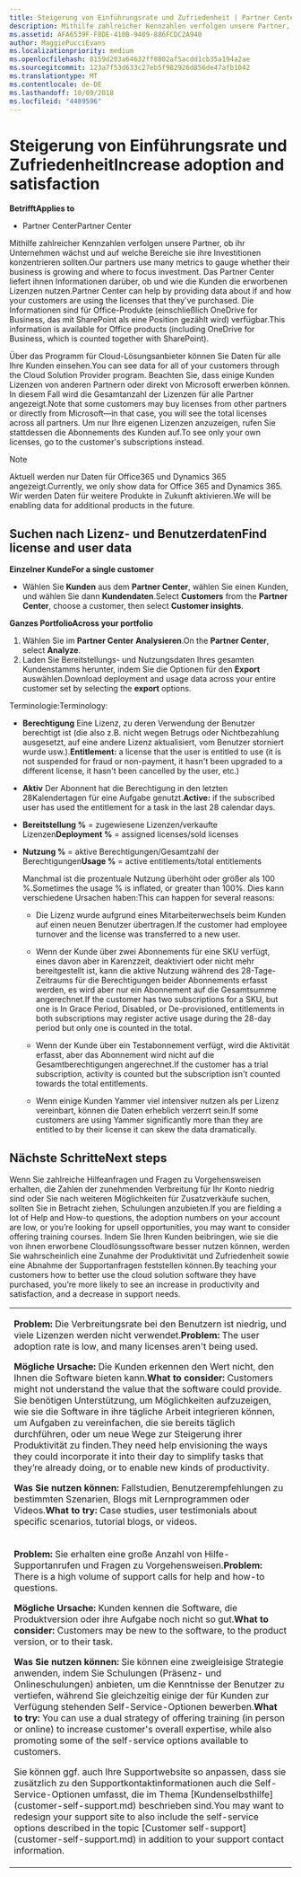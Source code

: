 ```yaml
---
title: Steigerung von Einführungsrate und Zufriedenheit | Partner Center
description: Mithilfe zahlreicher Kennzahlen verfolgen unsere Partner, ob ihr Unternehmen wächst und auf welche Bereiche sie ihre Investitionen konzentrieren sollten. Das Partner Center liefert ihnen Informationen darüber, ob und wie die Kunden die erworbenen Lizenzen nutzen.
ms.assetid: AFA6539F-F8DE-410B-9409-886FCDC2A940
author: MaggiePucciEvans
ms.localizationpriority: medium
ms.openlocfilehash: 8159d203a64632ff8802af5acdd1cb35a194a2ae
ms.sourcegitcommit: 123a7f53d633c27eb5f982926d856de47afb1042
ms.translationtype: MT
ms.contentlocale: de-DE
ms.lasthandoff: 10/09/2018
ms.locfileid: "4489596"
---
```

# <a name="increase-adoption-and-satisfaction"></a><span data-ttu-id="9bfe3-104">Steigerung von Einführungsrate und Zufriedenheit</span><span class="sxs-lookup"><span data-stu-id="9bfe3-104">Increase adoption and satisfaction</span></span>

**<span data-ttu-id="9bfe3-105">Betrifft</span><span class="sxs-lookup"><span data-stu-id="9bfe3-105">Applies to</span></span>**

-  <span data-ttu-id="9bfe3-106">Partner Center</span><span class="sxs-lookup"><span data-stu-id="9bfe3-106">Partner Center</span></span>

<span data-ttu-id="9bfe3-107">Mithilfe zahlreicher Kennzahlen verfolgen unsere Partner, ob ihr Unternehmen wächst und auf welche Bereiche sie ihre Investitionen konzentrieren sollten.</span><span class="sxs-lookup"><span data-stu-id="9bfe3-107">Our partners use many metrics to gauge whether their business is growing and where to focus investment.</span></span> <span data-ttu-id="9bfe3-108">Das Partner Center liefert ihnen Informationen darüber, ob und wie die Kunden die erworbenen Lizenzen nutzen.</span><span class="sxs-lookup"><span data-stu-id="9bfe3-108">Partner Center can help by providing data about if and how your customers are using the licenses that they've purchased.</span></span> <span data-ttu-id="9bfe3-109">Die Informationen sind für Office-Produkte (einschließlich OneDrive for Business, das mit SharePoint als eine Position gezählt wird) verfügbar.</span><span class="sxs-lookup"><span data-stu-id="9bfe3-109">This information is available for Office products (including OneDrive for Business, which is counted together with SharePoint).</span></span>

<span data-ttu-id="9bfe3-110">Über das Programm für Cloud-Lösungsanbieter können Sie Daten für alle Ihre Kunden einsehen.</span><span class="sxs-lookup"><span data-stu-id="9bfe3-110">You can see data for all of your customers through the Cloud Solution Provider program.</span></span> <span data-ttu-id="9bfe3-111">Beachten Sie, dass einige Kunden Lizenzen von anderen Partnern oder direkt von Microsoft erwerben können. In diesem Fall wird die Gesamtanzahl der Lizenzen für alle Partner angezeigt.</span><span class="sxs-lookup"><span data-stu-id="9bfe3-111">Note that some customers may buy licenses from other partners or directly from Microsoft—in that case, you will see the total licenses across all partners.</span></span> <span data-ttu-id="9bfe3-112">Um nur Ihre eigenen Lizenzen anzuzeigen, rufen Sie stattdessen die Abonnements des Kunden auf.</span><span class="sxs-lookup"><span data-stu-id="9bfe3-112">To see only your own licenses, go to the customer's subscriptions instead.</span></span>

> [!NOTE]  
>  <span data-ttu-id="9bfe3-113">Aktuell werden nur Daten für Office365 und Dynamics 365 angezeigt.</span><span class="sxs-lookup"><span data-stu-id="9bfe3-113">Currently, we only show data for Office 365 and Dynamics 365.</span></span> <span data-ttu-id="9bfe3-114">Wir werden Daten für weitere Produkte in Zukunft aktivieren.</span><span class="sxs-lookup"><span data-stu-id="9bfe3-114">We will be enabling data for additional products in the future.</span></span>

## <a name="find-license-and-user-data"></a><span data-ttu-id="9bfe3-115">Suchen nach Lizenz- und Benutzerdaten</span><span class="sxs-lookup"><span data-stu-id="9bfe3-115">Find license and user data</span></span>


**<span data-ttu-id="9bfe3-116">Einzelner Kunde</span><span class="sxs-lookup"><span data-stu-id="9bfe3-116">For a single customer</span></span>**

-   <span data-ttu-id="9bfe3-117">Wählen Sie **Kunden** aus dem **Partner Center**, wählen Sie einen Kunden, und wählen Sie dann **Kundendaten**.</span><span class="sxs-lookup"><span data-stu-id="9bfe3-117">Select **Customers** from the **Partner Center**, choose a customer, then select **Customer insights**.</span></span>

**<span data-ttu-id="9bfe3-118">Ganzes Portfolio</span><span class="sxs-lookup"><span data-stu-id="9bfe3-118">Across your portfolio</span></span>**

1.  <span data-ttu-id="9bfe3-119">Wählen Sie im **Partner Center** **Analysieren**.</span><span class="sxs-lookup"><span data-stu-id="9bfe3-119">On the **Partner Center**, select **Analyze**.</span></span>
2.  <span data-ttu-id="9bfe3-120">Laden Sie Bereitstellungs- und Nutzungsdaten Ihres gesamten Kundenstamms herunter, indem Sie die Optionen für den **Export** auswählen.</span><span class="sxs-lookup"><span data-stu-id="9bfe3-120">Download deployment and usage data across your entire customer set by selecting the **export** options.</span></span>

<span data-ttu-id="9bfe3-121">Terminologie:</span><span class="sxs-lookup"><span data-stu-id="9bfe3-121">Terminology:</span></span>

-   <span data-ttu-id="9bfe3-122">**Berechtigung** Eine Lizenz, zu deren Verwendung der Benutzer berechtigt ist (die also z.B. nicht wegen Betrugs oder Nichtbezahlung ausgesetzt, auf eine andere Lizenz aktualisiert, vom Benutzer storniert wurde usw.).</span><span class="sxs-lookup"><span data-stu-id="9bfe3-122">**Entitlement:** a license that the user is entitled to use (it is not suspended for fraud or non-payment, it hasn't been upgraded to a different license, it hasn't been cancelled by the user, etc.)</span></span>

-   <span data-ttu-id="9bfe3-123">**Aktiv** Der Abonnent hat die Berechtigung in den letzten 28Kalendertagen für eine Aufgabe genutzt.</span><span class="sxs-lookup"><span data-stu-id="9bfe3-123">**Active:** if the subscribed user has used the entitlement for a task in the last 28 calendar days.</span></span>

-   <span data-ttu-id="9bfe3-124">**Bereitstellung %** = zugewiesene Lizenzen/verkaufte Lizenzen</span><span class="sxs-lookup"><span data-stu-id="9bfe3-124">**Deployment %** = assigned licenses/sold licenses</span></span>

-   <span data-ttu-id="9bfe3-125">**Nutzung %** = aktive Berechtigungen/Gesamtzahl der Berechtigungen</span><span class="sxs-lookup"><span data-stu-id="9bfe3-125">**Usage %** = active entitlements/total entitlements</span></span>

    <span data-ttu-id="9bfe3-126">Manchmal ist die prozentuale Nutzung überhöht oder größer als 100 %.</span><span class="sxs-lookup"><span data-stu-id="9bfe3-126">Sometimes the usage % is inflated, or greater than 100%.</span></span> <span data-ttu-id="9bfe3-127">Dies kann verschiedene Ursachen haben:</span><span class="sxs-lookup"><span data-stu-id="9bfe3-127">This can happen for several reasons:</span></span>

    -   <span data-ttu-id="9bfe3-128">Die Lizenz wurde aufgrund eines Mitarbeiterwechsels beim Kunden auf einen neuen Benutzer übertragen.</span><span class="sxs-lookup"><span data-stu-id="9bfe3-128">If the customer had employee turnover and the license was transferred to a new user.</span></span>

    -   <span data-ttu-id="9bfe3-129">Wenn der Kunde über zwei Abonnements für eine SKU verfügt, eines davon aber in Karenzzeit, deaktiviert oder nicht mehr bereitgestellt ist, kann die aktive Nutzung während des 28-Tage-Zeitraums für die Berechtigungen beider Abonnements erfasst werden, es wird aber nur ein Abonnement auf die Gesamtsumme angerechnet.</span><span class="sxs-lookup"><span data-stu-id="9bfe3-129">If the customer has two subscriptions for a SKU, but one is In Grace Period, Disabled, or De-provisioned, entitlements in both subscriptions may register active usage during the 28-day period but only one is counted in the total.</span></span>

    -   <span data-ttu-id="9bfe3-130">Wenn der Kunde über ein Testabonnement verfügt, wird die Aktivität erfasst, aber das Abonnement wird nicht auf die Gesamtberechtigungen angerechnet.</span><span class="sxs-lookup"><span data-stu-id="9bfe3-130">If the customer has a trial subscription, activity is counted but the subscription isn't counted towards the total entitlements.</span></span>

    -   <span data-ttu-id="9bfe3-131">Wenn einige Kunden Yammer viel intensiver nutzen als per Lizenz vereinbart, können die Daten erheblich verzerrt sein.</span><span class="sxs-lookup"><span data-stu-id="9bfe3-131">If some customers are using Yammer significantly more than they are entitled to by their license it can skew the data dramatically.</span></span>

## <a name="next-steps"></a><span data-ttu-id="9bfe3-132">Nächste Schritte</span><span class="sxs-lookup"><span data-stu-id="9bfe3-132">Next steps</span></span>


<span data-ttu-id="9bfe3-133">Wenn Sie zahlreiche Hilfeanfragen und Fragen zu Vorgehensweisen erhalten, die Zahlen der zunehmenden Verbreitung für Ihr Konto niedrig sind oder Sie nach weiteren Möglichkeiten für Zusatzverkäufe suchen, sollten Sie in Betracht ziehen, Schulungen anzubieten.</span><span class="sxs-lookup"><span data-stu-id="9bfe3-133">If you are fielding a lot of Help and How-to questions, the adoption numbers on your account are low, or you’re looking for upsell opportunities, you may want to consider offering training courses.</span></span> <span data-ttu-id="9bfe3-134">Indem Sie Ihren Kunden beibringen, wie sie die von ihnen erworbene Cloudlösungssoftware besser nutzen können, werden Sie wahrscheinlich eine Zunahme der Produktivität und Zufriedenheit sowie eine Abnahme der Supportanfragen feststellen können.</span><span class="sxs-lookup"><span data-stu-id="9bfe3-134">By teaching your customers how to better use the cloud solution software they have purchased, you’re more likely to see an increase in productivity and satisfaction, and a decrease in support needs.</span></span>

<table>
<colgroup>
<col width="100%" />
</colgroup>
<tbody>
<tr class="odd">
<td><p><span data-ttu-id="9bfe3-135"><strong>Problem:</strong> Die Verbreitungsrate bei den Benutzern ist niedrig, und viele Lizenzen werden nicht verwendet.</span><span class="sxs-lookup"><span data-stu-id="9bfe3-135"><strong>Problem:</strong> The user adoption rate is low, and many licenses aren't being used.</span></span></p>
<p><span data-ttu-id="9bfe3-136"><strong>Mögliche Ursache:</strong> Die Kunden erkennen den Wert nicht, den Ihnen die Software bieten kann.</span><span class="sxs-lookup"><span data-stu-id="9bfe3-136"><strong>What to consider:</strong> Customers might not understand the value that the software could provide.</span></span> <span data-ttu-id="9bfe3-137">Sie benötigen Unterstützung, um Möglichkeiten aufzuzeigen, wie sie die Software in ihre tägliche Arbeit integrieren können, um Aufgaben zu vereinfachen, die sie bereits täglich durchführen, oder um neue Wege zur Steigerung ihrer Produktivität zu finden.</span><span class="sxs-lookup"><span data-stu-id="9bfe3-137">They need help envisioning the ways they could incorporate it into their day to simplify tasks that they’re already doing, or to enable new kinds of productivity.</span></span></p>
<p><span data-ttu-id="9bfe3-138"><strong>Was Sie nutzen können:</strong> Fallstudien, Benutzerempfehlungen zu bestimmten Szenarien, Blogs mit Lernprogrammen oder Videos.</span><span class="sxs-lookup"><span data-stu-id="9bfe3-138"><strong>What to try:</strong> Case studies, user testimonials about specific scenarios, tutorial blogs, or videos.</span></span></p></td>
</tr>
<tr class="even">
<td><p><span data-ttu-id="9bfe3-139"><strong>Problem:</strong> Sie erhalten eine große Anzahl von Hilfe-Supportanrufen und Fragen zu Vorgehensweisen.</span><span class="sxs-lookup"><span data-stu-id="9bfe3-139"><strong>Problem:</strong> There is a high volume of support calls for help and how-to questions.</span></span></p>
<p><span data-ttu-id="9bfe3-140"><strong>Mögliche Ursache:</strong> Kunden kennen die Software, die Produktversion oder ihre Aufgabe noch nicht so gut.</span><span class="sxs-lookup"><span data-stu-id="9bfe3-140"><strong>What to consider:</strong> Customers may be new to the software, to the product version, or to their task.</span></span></p>
<p><span data-ttu-id="9bfe3-141"><strong>Was Sie nutzen können:</strong> Sie können eine zweigleisige Strategie anwenden, indem Sie Schulungen (Präsenz- und Onlineschulungen) anbieten, um die Kenntnisse der Benutzer zu vertiefen, während Sie gleichzeitig einige der für Kunden zur Verfügung stehenden Self-Service-Optionen bewerben.</span><span class="sxs-lookup"><span data-stu-id="9bfe3-141"><strong>What to try:</strong> You can use a dual strategy of offering training (in person or online) to increase customer's overall expertise, while also promoting some of the self-service options available to customers.</span></span></p>
<p><span data-ttu-id="9bfe3-142">Sie können ggf. auch Ihre Supportwebsite so anpassen, dass sie zusätzlich zu den Supportkontaktinformationen auch die Self-Service-Optionen umfasst, die im Thema [Kundenselbsthilfe](customer-self-support.md) beschrieben sind.</span><span class="sxs-lookup"><span data-stu-id="9bfe3-142">You may want to redesign your support site to also include the self-service options described in the topic [Customer self-support](customer-self-support.md) in addition to your support contact information.</span></span></p></td>
</tr>
</tbody>
</table>

 

 

 



